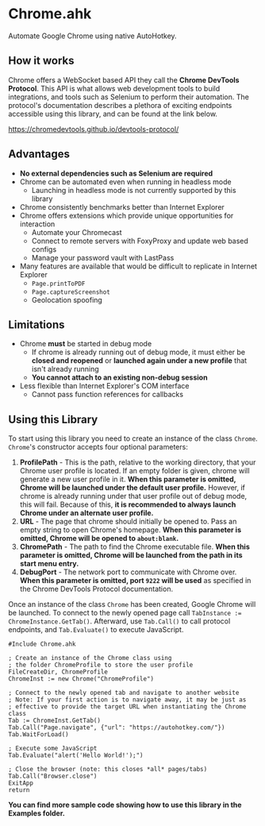 # Chrome.ahk

Automate Google Chrome using native AutoHotkey.


## How it works

Chrome offers a WebSocket based API they call the **Chrome DevTools Protocol**. This API is what allows web development tools to build integrations, and tools such as Selenium to perform their automation. The protocol's documentation describes a plethora of exciting endpoints accessible using this library, and can be found at the link below.

https://chromedevtools.github.io/devtools-protocol/


## Advantages

* **No external dependencies such as Selenium are required**
* Chrome can be automated even when running in headless mode
	* Launching in headless mode is not currently supported by this library
* Chrome consistently benchmarks better than Internet Explorer
* Chrome offers extensions which provide unique opportunities for interaction
	* Automate your Chromecast
	* Connect to remote servers with FoxyProxy and update web based configs
	* Manage your password vault with LastPass
* Many features are available that would be difficult to replicate in Internet Explorer
	* `Page.printToPDF`
	* `Page.captureScreenshot`
	* Geolocation spoofing


## Limitations

* Chrome **must** be started in debug mode
	* If chrome is already running out of debug mode, it must either be **closed and reopened** or **launched again under a new profile** that isn't already running
	* **You cannot attach to an existing non-debug session**
* Less flexible than Internet Explorer's COM interface
	* Cannot pass function references for callbacks


## Using this Library

To start using this library you need to create an instance of the class `Chrome`. `Chrome`'s constructor accepts four optional parameters:

1. **ProfilePath** - This is the path, relative to the working directory, that your Chrome user profile is located. If an empty folder is given, chrome will generate a new user profile in it. **When this parameter is omitted, Chrome will be launched under the default user profile.** However, if chrome is already running under that user profile out of debug mode, this will fail. Because of this, **it is recommended to always launch Chrome under an alternate user profile.**
2. **URL** - The page that chrome should initially be opened to. Pass an empty string to open Chrome's homepage. **When this parameter is omitted, Chrome will be opened to `about:blank`.**
3. **ChromePath** - The path to find the Chrome executable file. **When this parameter is omitted, Chrome will be launched from the path in its start menu entry.**
4. **DebugPort** - The network port to communicate with Chrome over. **When this parameter is omitted, port `9222` will be used** as specified in the Chrome DevTools Protocol documentation.

Once an instance of the class `Chrome` has been created, Google Chrome will be launched. To connect to the newly opened page call `TabInstance := ChromeInstance.GetTab()`. Afterward, use `Tab.Call()` to call protocol endpoints, and `Tab.Evaluate()` to execute JavaScript.

```AutoHotkey
#Include Chrome.ahk

; Create an instance of the Chrome class using
; the folder ChromeProfile to store the user profile
FileCreateDir, ChromeProfile
ChromeInst := new Chrome("ChromeProfile")

; Connect to the newly opened tab and navigate to another website
; Note: If your first action is to navigate away, it may be just as
; effective to provide the target URL when instantiating the Chrome class
Tab := ChromeInst.GetTab()
Tab.Call("Page.navigate", {"url": "https://autohotkey.com/"})
Tab.WaitForLoad()

; Execute some JavaScript
Tab.Evaluate("alert('Hello World!');")

; Close the browser (note: this closes *all* pages/tabs)
Tab.Call("Browser.close")
ExitApp
return
```

**You can find more sample code showing how to use this library in the Examples folder.**